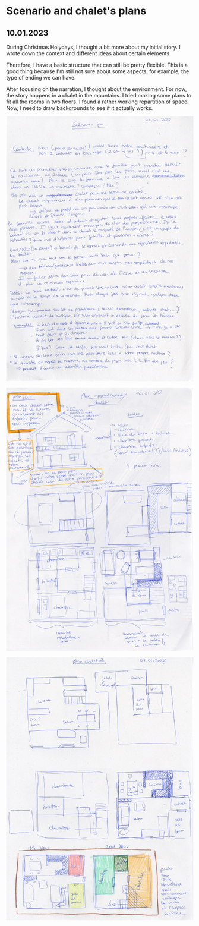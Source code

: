 # Scenario and chalet's plans

## 10.01.2023

During Christmas Holydays, I thought a bit more about my initial story. I wrote down the context and different ideas about certain elements.

Therefore, I have a basic structure that can still be pretty flexible. This is a good thing because I'm still not sure about some aspects, for example, the type of ending we can have.

After focusing on the narration, I thought about the environment. For now, the story happens in a chalet in the mountains. I tried making some plans to fit all the rooms in two floors. I found a rather working repartition of space. Now, I need to draw backgrounds to see if it actually works.

![](images/scenario.jpeg)

![](images/chalet1.jpeg)

![](images/chalet2.jpeg)
